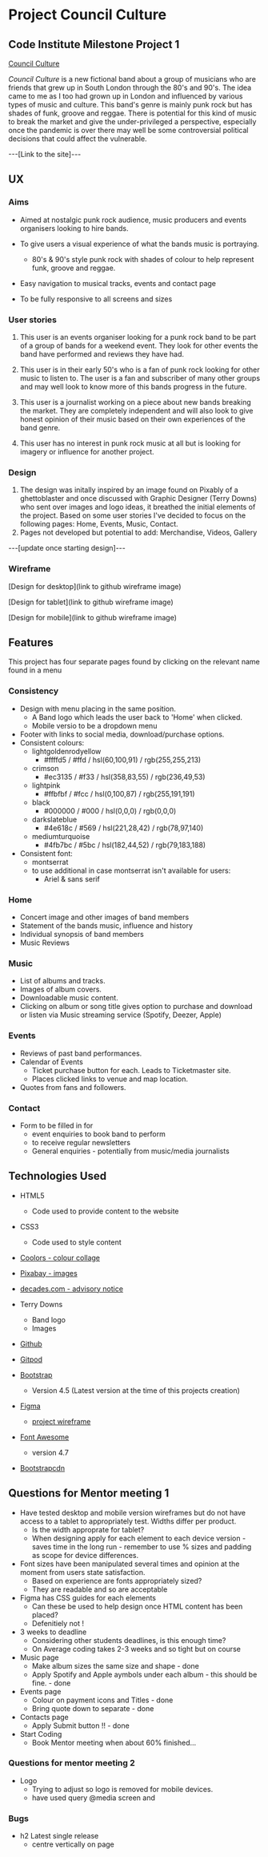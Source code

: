 # Project Council Culture

## Code Institute Milestone Project 1

[Council Culture](../images/cc-3.jpeg)

*Council Culture* is a new fictional band about a group of musicians who are friends that grew up in South London through the 80's and 90's.
The idea came to me as I too had grown up in London and influenced by various types of music and culture.
This band's genre is mainly punk rock but has shades of funk, groove and reggae.
There is potential for this kind of music to break the market and give the under-privileged a perspective, especially once the pandemic is over there may well be some controversial political decisions that could affect the vulnerable.

---[Link to the site]---

## UX

### Aims

- Aimed at nostalgic punk rock audience, music producers and events organisers looking to hire bands.

- To give users a visual experience of what the bands music is portraying.
    * 80's & 90's style punk rock with shades of colour to help represent funk, groove and reggae.

- Easy navigation to musical tracks, events and contact page

- To be fully responsive to all screens and sizes

### User stories

1.  This user is an events organiser looking for a punk rock band to be part of a group of bands for a weekend event. They look for other events the band have performed and reviews they have had.

2. This user is in their early 50's who is a fan of punk rock looking for other music to listen to. The user is a fan and subscriber of many other groups and may well look to know more of this bands progress in the future.

3. This user is a journalist working on a piece about new bands breaking the market. They are completely independent and will also look to give honest opinion of their music based on their own experiences of the band genre.

4. This user has no interest in punk rock music at all but is looking for imagery or influence for another project.

### Design

1.  The design was initally inspired by an image found on Pixably of a ghettoblaster and once discussed with Graphic Designer (Terry Downs) who sent over images and logo ideas, it breathed the initial elements of the project. Based on some user stories I've decided to focus on the following pages: Home, Events, Music, Contact.
2. Pages not developed but potential to add: Merchandise, Videos, Gallery

---[update once starting design]---

### Wireframe

[Design for desktop](link to github wireframe image)

[Design for tablet](link to github wireframe image)

[Design for mobile](link to github wireframe image)

## Features

This project has four separate pages found by clicking on the relevant name found in a menu

### Consistency

- Design with menu placing in the same position.
    * A Band logo which leads the user back to 'Home' when clicked.
    * Mobile versio to be a dropdown menu
- Footer with links to social media, download/purchase options.
- Consistent colours: 
    * lightgoldenrodyellow 
        * #ffffd5 / #ffd / hsl(60,100,91) / rgb(255,255,213)
    * crimson
        * #ec3135 / #f33 / hsl(358,83,55) / rgb(236,49,53)
    * lightpink
        * #ffbfbf / #fcc / hsl(0,100,87) / rgb(255,191,191)
    * black
        * #000000 / #000 / hsl(0,0,0) / rgb(0,0,0)
    * darkslateblue
        * #4e618c / #569 / hsl(221,28,42) / rgb(78,97,140)
    * mediumturquoise
        * #4fb7bc / #5bc / hsl(182,44,52) / rgb(79,183,188)
- Consistent font:
    * montserrat
    * to use additional in case montserrat isn't available for users:
        * Ariel & sans serif

### Home

- Concert image and other images of band members
- Statement of the bands music, influence and history
- Individual synopsis of band members
- Music Reviews

### Music

- List of albums and tracks.
- Images of album covers.
- Downloadable music content.
- Clicking on album or song title gives option to purchase and download or listen via Music streaming service (Spotify, Deezer, Apple)

### Events

- Reviews of past band performances.
- Calendar of Events
    * Ticket purchase button for each. Leads to Ticketmaster site.
    * Places clicked links to venue and map location.
- Quotes from fans and followers.

### Contact

- Form to be filled in for 
    * event enquiries to book band to perform
    * to receive regular newsletters
    * General enquiries - potentially from music/media journalists

## Technologies Used

- HTML5
    * Code used to provide content to the website

- CSS3
    * Code used to style content

- [Coolors - colour collage](https://coolors.co/)

- [Pixabay - images](https://pixabay.com/)
- [decades.com - advisory notice](https://www.decades.com/)

- Terry Downs
    * Band logo
    * Images

- [Github](https://github.com/)

- [Gitpod](https://www.gitpod.io/)

- [Bootstrap](https://getbootstrap.com/)
    * Version 4.5 (Latest version at the time of this projects creation)

- [Figma](https://www.figma.com)
    * [project wireframe](https://www.figma.com/proto/IADuVbH1W00VbiRkhlDqdY/milestone-project-1-band?node-id=5%3A71&scaling=min-zoom)

- [Font Awesome](https://fontawesome.com/v4.7.0/)
    * version 4.7

- [Bootstrapcdn](https://www.bootstrapcdn.com/)

## Questions for Mentor meeting 1
- Have tested desktop and mobile version wireframes but do not have access to a tablet to appropriately test. Widths differ per product.
    * Is the width approprate for tablet?
    - When designing apply for each element to each device version - saves time in the long run - remember to use % sizes and padding as scope for device differences.
- Font sizes have been manipulated several times and opinion at the moment from users state satisfaction.
    * Based on experience are fonts appropriately sized?
    - They are readable and so are acceptable
- Figma has CSS guides for each elements
    * Can these be used to help design once HTML content has been placed?
    - Defenitiely not !
- 3 weeks to deadline
    * Considering other students deadlines, is this enough time?
    - On Average coding takes 2-3 weeks and so tight but on course
- Music page
    * Make album sizes the same size and shape - done
    * Apply Spotify and Apple aymbols under each album - this should be fine. - done
- Events page
    * Colour on payment icons and Titles - done
    * Bring quote down to separate - done
- Contacts page
    * Apply Submit button !! - done
- Start Coding
    * Book Mentor meeting when about 60% finished...

### Questions for mentor  meeting 2

- Logo 
    * Trying to adjust so logo is removed for mobile devices.
    * have used query @media screen and 


### Bugs

- h2 Latest single release
    * centre vertically on page

